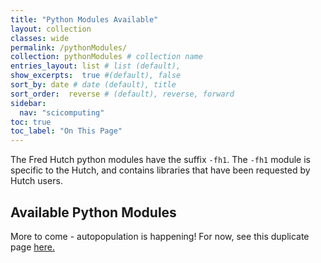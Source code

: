 ```yaml
---
title: "Python Modules Available"
layout: collection
classes: wide
permalink: /pythonModules/
collection: pythonModules # collection name
entries_layout: list # list (default),
show_excerpts:  true #(default), false
sort_by: date # date (default), title
sort_order:  reverse # (default), reverse, forward
sidebar:
  nav: "scicomputing"
toc: true
toc_label: "On This Page"
---
```


The Fred Hutch python modules have the suffix `-fh1`. The `-fh1` module is specific to the Hutch, and contains libraries that have been requested by Hutch users.

## Available Python Modules
More to come - autopopulation is happening!  For now, see this duplicate page [here.](https://fredhutch.github.io/easybuild-life-sciences/python/)
